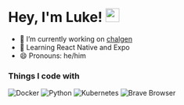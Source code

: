 # Hey, I'm Luke! <img src="https://media.giphy.com/media/hvRJCLFzcasrR4ia7z/giphy.gif" width="28px" height="28px">

- 🚀 I’m currently working on [chalgen](https://github.com/CTFg/chalgen)
- 📖 Learning React Native and Expo
- 😄 Pronouns: he/him

### Things I code with
<img alt="Docker" src="https://img.shields.io/badge/-Docker-46a2f1?style=flat-square&logo=docker&logoColor=white"  /> <img alt="Python" src="https://img.shields.io/badge/-Python-306998?style=flat-square&logo=Python&logoColor=white" /> <img alt="Kubernetes" src="https://img.shields.io/badge/-Kubernetes-3970e4?style=flat-square&logo=Kubernetes&logoColor=white" /> <img alt="Brave Browser" src="https://img.shields.io/badge/-Brave_Browser-FB542B?style=flat-square&logo=brave&logoColor=white" />


